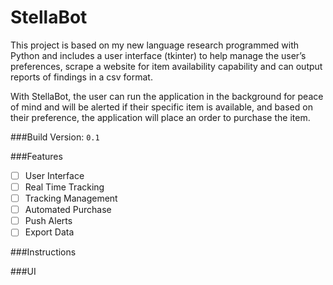 # StellaBot

This project is based on my new language research programmed with Python and includes a user interface (tkinter) to help
manage the user’s preferences, scrape a website for item availability capability and can output reports of 
findings in a csv format. 

With StellaBot, the user can run the application in the background for peace of mind and will 
be alerted if their specific item is available, and based on their preference, 
the application will place an order to purchase the item.

###Build Version: `0.1`

###Features

- [ ] User Interface
- [ ] Real Time Tracking
- [ ] Tracking Management
- [ ] Automated Purchase
- [ ] Push Alerts
- [ ] Export Data

###Instructions


###UI